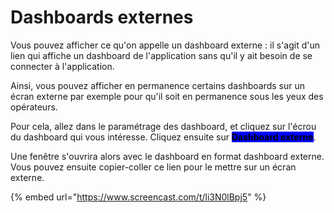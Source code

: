 # Dashboards externes

Vous pouvez afficher ce qu'on appelle un dashboard externe : il s'agit d'un lien qui affiche un dashboard de l'application sans qu'il y ait besoin de se connecter à l'application.&#x20;

Ainsi, vous pouvez afficher en permanence certains dashboards sur un écran externe par exemple pour qu'il soit en permanence sous les yeux des opérateurs.&#x20;

Pour cela, allez dans le paramétrage des dashboard, et cliquez sur l'écrou du dashboard qui vous intéresse. Cliquez ensuite sur <mark style="background-color:blue;">**Dashboard externe**</mark>.

Une fenêtre s'ouvrira alors avec le dashboard en format dashboard externe. Vous pouvez ensuite copier-coller ce lien pour le mettre sur un écran externe.&#x20;

{% embed url="https://www.screencast.com/t/li3N0lBpj5" %}
